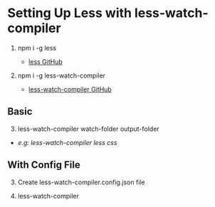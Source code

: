 # Setting Up Less with less-watch-compiler

1. npm i -g less 
    * [less GitHub](https://github.com/less)

2. npm i -g less-watch-compiler 
    * [less-watch-compiler GitHub](https://www.npmjs.com/package/less-watch-compiler)

## Basic 
3. less-watch-compiler watch-folder output-folder
* _e.g: less-watch-compiler less css_

## With Config File
3. Create less-watch-compiler.config.json file

4. less-watch-compiler